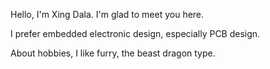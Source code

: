 Hello, I'm Xing Dala. I'm glad to meet you here.

I prefer embedded electronic design, especially PCB design.

About hobbies, I like furry, the beast dragon type.
